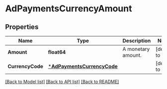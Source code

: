 # AdPaymentsCurrencyAmount

## Properties
Name | Type | Description | Notes
------------ | ------------- | ------------- | -------------
**Amount** | **float64** | A monetary amount. | [default to null]
**CurrencyCode** | [***AdPaymentsCurrencyCode**](AdPaymentsCurrencyCode.md) |  | [default to null]

[[Back to Model list]](../README.md#documentation-for-models) [[Back to API list]](../README.md#documentation-for-api-endpoints) [[Back to README]](../README.md)

